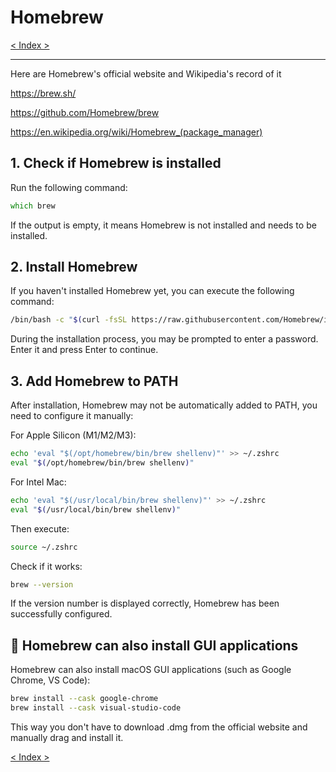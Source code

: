 # Homebrew

[< Index >](/index.md)

---

Here are Homebrew's official website and Wikipedia's record of it

https://brew.sh/

https://github.com/Homebrew/brew

https://en.wikipedia.org/wiki/Homebrew_(package_manager)

## 1. Check if Homebrew is installed

Run the following command:

```zsh
which brew
```

If the output is empty, it means Homebrew is not installed and needs to be installed.

## 2. Install Homebrew

If you haven't installed Homebrew yet, you can execute the following command:

```zsh
/bin/bash -c "$(curl -fsSL https://raw.githubusercontent.com/Homebrew/install/HEAD/install.sh)"
```

During the installation process, you may be prompted to enter a password. Enter it and press Enter to continue.

## 3. Add Homebrew to PATH

After installation, Homebrew may not be automatically added to PATH, you need to configure it manually:

For Apple Silicon (M1/M2/M3):

```zsh
echo 'eval "$(/opt/homebrew/bin/brew shellenv)"' >> ~/.zshrc
eval "$(/opt/homebrew/bin/brew shellenv)"
```

For Intel Mac:

```zsh
echo 'eval "$(/usr/local/bin/brew shellenv)"' >> ~/.zshrc
eval "$(/usr/local/bin/brew shellenv)"
```

Then execute:

```zsh
source ~/.zshrc
```

Check if it works:

```zsh
brew --version
```

If the version number is displayed correctly, Homebrew has been successfully configured.

## 🔹 Homebrew can also install GUI applications

Homebrew can also install macOS GUI applications (such as Google Chrome, VS Code):

```zsh
brew install --cask google-chrome
brew install --cask visual-studio-code
```

This way you don't have to download .dmg from the official website and manually drag and install it.

[< Index >](/index.md)